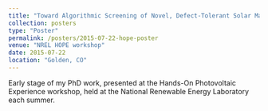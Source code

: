 ```yaml
---
title: "Toward Algorithmic Screening of Novel, Defect-Tolerant Solar Materials"
collection: posters
type: "Poster"
permalink: /posters/2015-07-22-hope-poster
venue: "NREL HOPE workshop"
date: 2015-07-22
location: "Golden, CO"
---
```


Early stage of my PhD work, presented at the Hands-On Photovoltaic Experience workshop, held at the National Renewable Energy Laboratory each summer.
